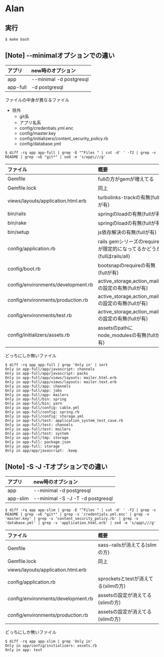 # Alan

## 実行

```
$ make bash
```

## [Note] --minimalオプションでの違い

|アプリ|new時のオプション|
|:--|:--|
|app|--minimal -d postgresql|
|app-full|-d postgresql|

ファイルの中身が異なるファイル

- 除外
  - git系
  - アプリ名系
  - config/credentials.yml.enc
  - config/master.key
  - config/initializers/content_security_policy.rb
  - config/database.yml


```
$ diff -rq app app-full | grep -E "^Files " | cut -d' ' -f2 | grep -v README | grep -vE "git*" | sed -e 's/app\///g'
```

|ファイル|概要|
|:--|:----|
|Gemfile|fullの方がgemが増えてる|
|Gemfile.lock|同上|
|views/layouts/application.html.erb|turbolinks-trackの有無(fullが有)|
|bin/rails|springのloadの有無(fullが有)|
|bin/rake|springのloadの有無(fullが有)|
|bin/setup|js依存解決の有無(fullが有)|
|config/application.rb|rails gemシリーズのrequireが限定的になってるかどうか(fullはrails/all)|
|config/boot.rb|bootsnapのrequireの有無(fullが有)|
|config/environments/development.rb|active_storage,action_mailerの設定の有無(fullが有)|
|config/environments/production.rb|active_storage,action_mailerの設定の有無(fullが有)|
|config/environments/test.rb|active_storage,action_mailerの設定の有無(fullが有)|
|config/initializers/assets.rb|assetsのpathにnode_modulesの有無(fullが有)|

どっちにしか無いファイル

```
$ diff -rq app app-full | grep 'Only in' | sort
Only in app-full/app/javascript: channels
Only in app-full/app/javascript: packs
Only in app-full/app/views/layouts: mailer.html.erb
Only in app-full/app/views/layouts: mailer.text.erb
Only in app-full/app: channels
Only in app-full/app: jobs
Only in app-full/app: mailers
Only in app-full/bin: spring
Only in app-full/bin: yarn
Only in app-full/config: cable.yml
Only in app-full/config: spring.rb
Only in app-full/config: storage.yml
Only in app-full/test: application_system_test_case.rb
Only in app-full/test: channels
Only in app-full/test: mailers
Only in app-full/test: system
Only in app-full/tmp: storage
Only in app-full: package.json
Only in app-full: storage
Only in app/app/javascript: .keep
```

## [Note] -S -J -Tオプションでの違い

|アプリ|new時のオプション|
|:--|:--|
|app|--minimal -d postgresql|
|app-slim|--minimal -S -J -T -d postgresql|


```
$ diff -rq app app-slim | grep -E "^Files " | cut -d' ' -f2 | grep -v README | grep -vE "git*" | grep -v 'credentials.yml.enc' | grep -v 'master.key' | grep -v 'content_security_policy.rb' | grep -v 'database.yml' | grep -v 'application.html.erb' | sed -e 's/app\///g'
```

|ファイル|概要|
|:--|:----|
|Gemfile|sass-railsが消えてる(slimの方)|
|Gemfile.lock|同上|
|views/layouts/application.html.erb||
|config/application.rb|sprocketsとtestが消えてる(slimの方)|
|config/environments/development.rb|assetsの設定が消えてる(slimの方)|
|config/environments/production.rb|assetsの設定が消えてる(slimの方)|


どっちにしか無いファイル

```
$ diff -rq app app-slim | grep 'Only in'
Only in app/config/initializers: assets.rb
Only in app: test
```

